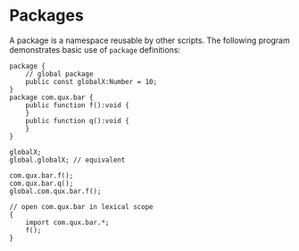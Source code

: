 # Packages

A package is a namespace reusable by other scripts. The following program demonstrates basic use of `package` definitions:

```
package {
	// global package
	public const globalX:Number = 10;
}
package com.qux.bar {
	public function f():void {
	}
	public function q():void {
	}
}

globalX;
global.globalX; // equivalent

com.qux.bar.f();
com.qux.bar.q();
global.com.qux.bar.f();

// open com.qux.bar in lexical scope
{
	import com.qux.bar.*;
	f();
}
```